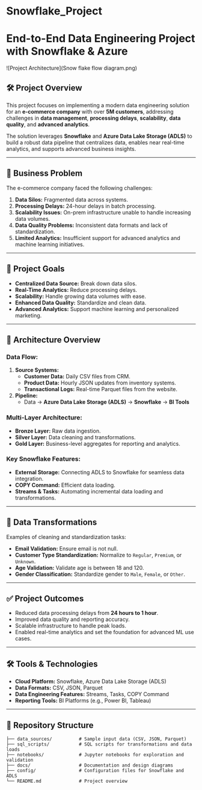 # Snowflake_Project
# End-to-End Data Engineering Project with Snowflake & Azure  

![Project Architecture](Snow flake flow diagram.png)


## 🛠️ Project Overview  
This project focuses on implementing a modern data engineering solution for an **e-commerce company** with over **5M customers**, addressing challenges in **data management**, **processing delays**, **scalability**, **data quality**, and **advanced analytics**.

The solution leverages **Snowflake** and **Azure Data Lake Storage (ADLS)** to build a robust data pipeline that centralizes data, enables near real-time analytics, and supports advanced business insights.

---

## 🚀 Business Problem  
The e-commerce company faced the following challenges:  
1. **Data Silos:** Fragmented data across systems.  
2. **Processing Delays:** 24-hour delays in batch processing.  
3. **Scalability Issues:** On-prem infrastructure unable to handle increasing data volumes.  
4. **Data Quality Problems:** Inconsistent data formats and lack of standardization.  
5. **Limited Analytics:** Insufficient support for advanced analytics and machine learning initiatives.  

---

## 🎯 Project Goals  
- **Centralized Data Source:** Break down data silos.  
- **Real-Time Analytics:** Reduce processing delays.  
- **Scalability:** Handle growing data volumes with ease.  
- **Enhanced Data Quality:** Standardize and clean data.  
- **Advanced Analytics:** Support machine learning and personalized marketing.  

---

## 🔧 Architecture Overview  
### Data Flow:  
1. **Source Systems:**  
   - **Customer Data:** Daily CSV files from CRM.  
   - **Product Data:** Hourly JSON updates from inventory systems.  
   - **Transactional Logs:** Real-time Parquet files from the website.  
2. **Pipeline:**  
   - Data → **Azure Data Lake Storage (ADLS)** → **Snowflake** → **BI Tools**  

### Multi-Layer Architecture:  
- **Bronze Layer:** Raw data ingestion.  
- **Silver Layer:** Data cleaning and transformations.  
- **Gold Layer:** Business-level aggregates for reporting and analytics.  

### Key Snowflake Features:  
- **External Storage:** Connecting ADLS to Snowflake for seamless data integration.  
- **COPY Command:** Efficient data loading.  
- **Streams & Tasks:** Automating incremental data loading and transformations.  

---

## 🧹 Data Transformations  
Examples of cleaning and standardization tasks:  
- **Email Validation:** Ensure email is not null.  
- **Customer Type Standardization:** Normalize to `Regular`, `Premium`, or `Unknown`.  
- **Age Validation:** Validate age is between 18 and 120.  
- **Gender Classification:** Standardize gender to `Male`, `Female`, or `Other`.  

---

## ✅ Project Outcomes  
- Reduced data processing delays from **24 hours to 1 hour**.  
- Improved data quality and reporting accuracy.  
- Scalable infrastructure to handle peak loads.  
- Enabled real-time analytics and set the foundation for advanced ML use cases.  

---

## 🛠️ Tools & Technologies  
- **Cloud Platform:** Snowflake, Azure Data Lake Storage (ADLS)  
- **Data Formats:** CSV, JSON, Parquet  
- **Data Engineering Features:** Streams, Tasks, COPY Command  
- **Reporting Tools:** BI Platforms (e.g., Power BI, Tableau)  

---

## 📂 Repository Structure  
```plaintext
├── data_sources/          # Sample input data (CSV, JSON, Parquet)  
├── sql_scripts/           # SQL scripts for transformations and data loads  
├── notebooks/             # Jupyter notebooks for exploration and validation  
├── docs/                  # Documentation and design diagrams  
├── config/                # Configuration files for Snowflake and ADLS  
└── README.md              # Project overview  
